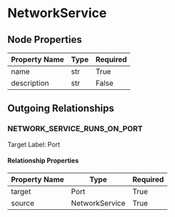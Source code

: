 
# NetworkService

## Node Properties

| Property Name | Type | Required |
| ------------- | ---- | -------- |
| name | str | True |
| description | str | False |


## Outgoing Relationships

### NETWORK_SERVICE_RUNS_ON_PORT

Target Label: Port

#### Relationship Properties

| Property Name | Type | Required |
| ------------- | ---- | -------- |
| target | Port | True |
| source | NetworkService | True |



